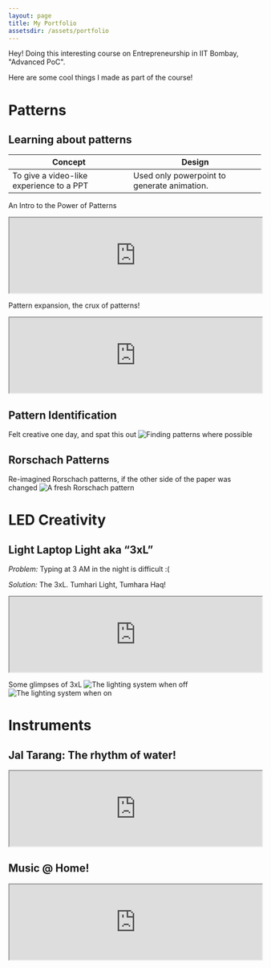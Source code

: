 ```yaml
---
layout: page
title: My Portfolio
assetsdir: /assets/portfolio
---
```


Hey! Doing this interesting course on Entrepreneurship in IIT Bombay, "Advanced PoC". 

Here are some cool things I made as part of the course!

# Patterns

## Learning about patterns

| Concept | Design|
|---------|--------|
|To give a video-like experience to a PPT | Used only powerpoint to generate animation.|

An Intro to the Power of Patterns
<iframe src="https://drive.google.com/file/d/1b33DiyRZSQl6PFXaVWuff5SUw-Sogw7L/preview" width="100%" height="auto"></iframe>

Pattern expansion, the crux of patterns!
<iframe src="https://drive.google.com/file/d/1SGsdpkOekXOTeikQk1rzCTxv5BW878QC/preview" width="100%" height="auto"></iframe>

## Pattern Identification
Felt creative one day, and spat this out
![Finding patterns where possible]({{page.assetsdir}}/pattern_id.gif)

## Rorschach Patterns
Re-imagined Rorschach patterns, if the other side of the paper was changed 
![A fresh Rorschach pattern]({{page.assetsdir}}/Rorschach.gif)


# LED Creativity

## Light Laptop Light aka “3xL”

*Problem:* Typing at 3 AM in the night is difficult :(

*Solution:* The 3xL. Tumhari Light, Tumhara Haq!
<iframe src="https://drive.google.com/file/d/1Km6EynM_tRJV6YhZUkrgnGYEkGtOGlke/preview" width="100%" height="auto"></iframe>

Some glimpses of 3xL
![The lighting system when off]({{page.assetsdir}}/LED1.jpg)
![The lighting system when on]({{page.assetsdir}}/LED2.jpg)


# Instruments

## Jal Tarang: The rhythm of water!
<iframe src="https://drive.google.com/file/d/1epf6AtO9Oorpu40AdKwAev13RlhRWPcQ/preview" width="100%" height="auto"></iframe>

## Music @ Home!
<iframe src="https://drive.google.com/file/d/1DNMlVqamoFNQA2k2IRY94gC3usjLwX_F/preview" width="100%" height="auto"></iframe>